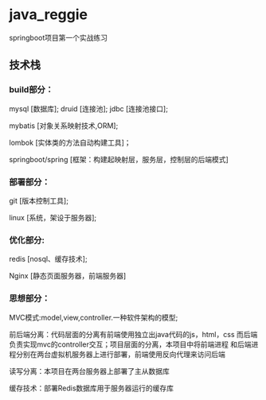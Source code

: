 # java_reggie
springboot项目第一个实战练习

## 技术栈
### build部分：
mysql [数据库];
druid [连接池];
jdbc [连接池接口];

mybatis [对象关系映射技术,ORM];

lombok [实体类的方法自动构建工具]；

springboot/spring [框架：构建起映射层，服务层，控制层的后端模式]

### 部署部分：
git [版本控制工具];

linux [系统，架设于服务器];

### 优化部分:
redis [nosql、缓存技术];

Nginx [静态页面服务器，前端服务器]

### 思想部分：
MVC模式:model,view,controller.一种软件架构的模型;

前后端分离：代码层面的分离有前端使用独立出java代码的js，html，css
而后端负责实现mvc的controller交互；项目层面的分离，本项目中将前端进程
和后端进程分别在两台虚拟机服务器上进行部署，前端使用反向代理来访问后端

读写分离：本项目在两台服务器上部署了主从数据库

缓存技术：部署Redis数据库用于服务器运行的缓存库